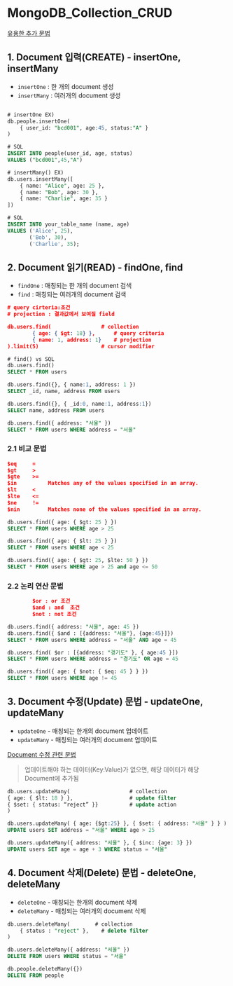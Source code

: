 # MongoDB_Collection_CRUD

[유용한 추가 문법](MongoDB_Collection_CRUD%206becd188db03455bb51ad6514307bb1a/%E1%84%8B%E1%85%B2%E1%84%8B%E1%85%AD%E1%86%BC%E1%84%92%E1%85%A1%E1%86%AB%20%E1%84%8E%E1%85%AE%E1%84%80%E1%85%A1%20%E1%84%86%E1%85%AE%E1%86%AB%E1%84%87%E1%85%A5%E1%86%B8%2086a44cd625804c86a5888b896320e811.md)

## 1. Document 입력(CREATE) - insertOne, insertMany

- `insertOne` : 한 개의 document 생성
- `insertMany` : 여러개의 document 생성

```sql

# insertOne EX)
db.people.insertOne(
	{ user_id: "bcd001", age:45, status:"A" }
)

# SQL
INSERT INTO people(user_id, age, status)
VALUES ("bcd001",45,"A")
```

```sql
# insertMany() EX)
db.users.insertMany([
    { name: "Alice", age: 25 },
    { name: "Bob", age: 30 },
    { name: "Charlie", age: 35 }
])

# SQL
INSERT INTO your_table_name (name, age) 
VALUES ('Alice', 25),
       ('Bob', 30),
       ('Charlie', 35);
```

## 2. Document 읽기(READ) - findOne, find

- `findOne` : 매칭되는 한 개의 document 검색
- `find` : 매칭되는 여러개의 document 검색

```json
# query cirteria:조건
# projection : 결과값에서 보여질 field

db.users.find(                # collection
		{ age: { $gt: 18} },      # query criteria
		{ name: 1, address: 1}    # projection                   
).limit(5)                    # cursor modifier
```

```sql
# find() vs SQL
db.users.find()
SELECT * FROM users

db.users.find({}, { name:1, address: 1 })
SELECT _id, name, address FROM users

db.users.find({}, { _id:0, name:1, address:1})
SELECT name, address FROM users

db.users.find({ address: "서울" })
SELECT * FROM users WHERE address = "서울"
```

### 2.1 비교 문법

```json
$eq     =    
$gt     >    
$gte    >=   
$in          Matches any of the values specified in an array.
$lt     <    
$lte    <=  
$ne     !=   
$nin         Matches none of the values specified in an array.
```

```sql
db.users.find({ age: { $gt: 25 } })
SELECT * FROM users WHERE age > 25

db.users.find({ age: { $lt: 25 } })
SELECT * FROM users WHERE age < 25

db.users.find({ age: { $gt: 25, $lte: 50 } })
SELECT * FROM users WHERE age > 25 and age <= 50
```

### 2.2 논리 연산 문법

```json
		$or : or 조건
		$and : and  조건
		$not : not 조건
```

```sql
db.users.find({ address: "서울", age: 45 })
db.users.find({ $and : [{address: "서울"}, {age:45}]})
SELECT * FROM users WHERE address = "서울" AND age = 45

db.users.find( $or : [{address: "경기도" }, { age:45 }])
SELECT * FROM users WHERE address = "경기도" OR age = 45

db.users.find({ age: { $not: { $eq: 45 } } })
SELECT * FROM users WHERE age != 45
```

## 3. Document 수정(Update) 문법 - updateOne, updateMany

- `updateOne` - 매칭되는 한개의 document 업데이트
- `updateMany` - 매칭되는 여러개의 document 업데이트

[Document 수정 관련 문법](MongoDB_Collection_CRUD%206becd188db03455bb51ad6514307bb1a/Document%20%E1%84%89%E1%85%AE%E1%84%8C%E1%85%A5%E1%86%BC%20%E1%84%80%E1%85%AA%E1%86%AB%E1%84%85%E1%85%A7%E1%86%AB%20%E1%84%86%E1%85%AE%E1%86%AB%E1%84%87%E1%85%A5%E1%86%B8%20fcf88aa8c69845e0b3ec6aea05ec1a87.md)

> 업데이트해야 하는 데이터(Key:Value)가 없으면, 해당 데이터가 해당 Document에 추가됨
> 

```sql
db.users.updateMany(                   # collection
{ age: { $lt: 18 } },                  # update filter
{ $set: { status: “reject” }}          # update action
)
```

```sql
db.users.updateMany( { age: {$gt:25} }, { $set: { address: "서울" } } )
UPDATE users SET address = "서울" WHERE age > 25

db.users.updateMany({ address: "서울" }, { $inc: {age: 3} })
UPDATE users SET age = age + 3 WHERE status = "서울"
```

## 4. Document 삭제(Delete) 문법 - deleteOne, deleteMany

- `deleteOne` - 매칭되는 한개의 document 삭제
- `deleteMany` - 매칭되는 여러개의 document 삭제

```sql
db.users.deleteMany(        # collection
	{ status : "reject" },    # delete filter
)
```

```sql
db.users.deleteMany({ address: "서울" })
DELETE FROM users WHERE status = "서울"

db.people.deleteMany({})
DELETE FROM people
```